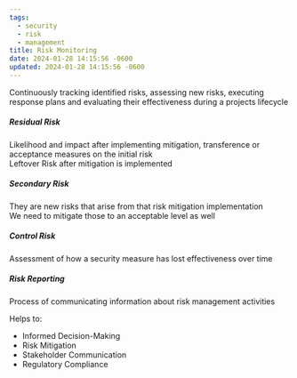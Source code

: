 ```yaml
---
tags:
  - security
  - risk
  - management
title: Risk Monitoring
date: 2024-01-28 14:15:56 -0600
updated: 2024-01-28 14:15:56 -0600
---
```


Continuously tracking identified risks, assessing new risks, executing response plans and evaluating their effectiveness during a projects lifecycle

##### Residual Risk
Likelihood and impact after implementing mitigation, transference or acceptance measures on the initial risk  
Leftover Risk after mitigation is implemented

##### Secondary Risk
They are new risks that arise from that risk mitigation implementation  
We need to mitigate those to an acceptable level as well

##### Control Risk
Assessment of how a security measure has lost effectiveness over time

##### Risk Reporting
Process of communicating information about risk management activities  

Helps to:  
* Informed Decision-Making  
* Risk Mitigation  
* Stakeholder Communication  
* Regulatory Compliance
